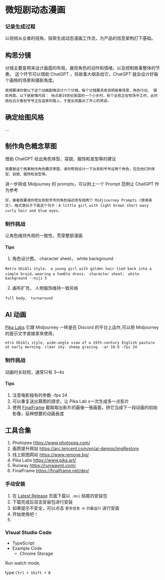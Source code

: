 # 微短剧动态漫画
### 记录生成过程
以视频从业者的视角，探索生成动态漫画工作流，为产品的信息架构打下基础。


## 构思分镜
分镜主要是用来设计画面的布局，展现角色的动作和情绪，以及控制故事整体的节奏。 这个环节可以借助 ChatGPT ，将故事大纲丢给它，ChatGPT 就会设计好每个画格的场景和摄影角度。
```  
我想要请你替以下这个动画剧情设计六个分镜。每个分镜要具体说明故事场景、角色行动、 摄影角度。以下是剧情内容： 地点是19世纪英国的一个小乡村，有个女孩正在牧场中工作，此时她在远方看到爷爷正在返家的路上，于是女孩露出了开心的笑容。
```

## 确定绘图风格
...

## 制作角色概念草图
借助 ChatGPT 给出角色体型、容貌、服饰和发型等的建议
```
我要替这个故事制作角色概念草图，请你帮我设计一下女孩和爷爷这两个角色，包含他们的体型、容貌、服饰和发型等。
```
进一步转成 Midjourney 的 prompts，可以附上一个 Prompt 范例让 ChatGPT 作为参考
```
好，接着我要请你把女孩和爷爷的角色描述改写成两个 Midjiourney Prompts (使用英文)，格式类似于下面这个句子：A little girl with light brown short wavy curly hair and blue eyes。
```

### 制作挑战
让角色维持外观的一致性，贯穿整部漫画

#### Tips
1. 角色设计图， character sheet， white background
```
Retro Ghibli style， a young girl with golden hair tied back into a simple braid，wearing a humble dress， character sheet， white background --niji 5
```
2. 画布扩充， 人物服饰维持一致风格 
```
full body， turnaround
```

## AI 动画
[Pika Labs](https://www.pika.art/) 它跟 Midjourney 一样是在 Discord 的平台上运作,可以把 Midjourney 的提示文字直接拿來使用，

```
etro Ghibli style, wide-angle view of a 19th-century English pasture at early morning. clear sky. sheep grazing. -ar 16:9 -fps 24 
```
### 制作挑战
动画时长较短，通常只有 3~4s

#### Tips
1. 注意电影独有的参数 -fps 24
2. 可以重复送出算图的請求，让 Pika Lab s一次生成多一点影片
3. 使用 [FinalFrame](https://finalframe.net/dev/) 截取取出影片的最後一張画面，把它当成下一段动画的初始影像，延伸想要的动画長度



## 工具合集

1. Photopea  https://www.photopea.com/ 
2. 画质提升网站  https://arc.tencent.com/en/ai-demos/imgRestore
3. 线上抠图网站  https://www.remove.bg/
4. Pika Labs  https://www.pika.art/
5. Runway  https://runwayml.com/
6. FinalFrame  https://finalframe.net/dev/






### 手动安装

1. 在 [Latest Release](https://github.com/yetone/openai-translator/releases/latest) 页面下载以 `.msi` 结尾的安装包
2. 下载完成后双击安装包进行安装
3. 如果提示不安全，可以点击 `更多信息` -> `仍要运行` 进行安装
4. 开始使用吧！
5. 

### Visual Studio Code
* TypeScript
* Example Code
    * Chrome Storage


Run watch mode.

type `Ctrl + Shift + B`
